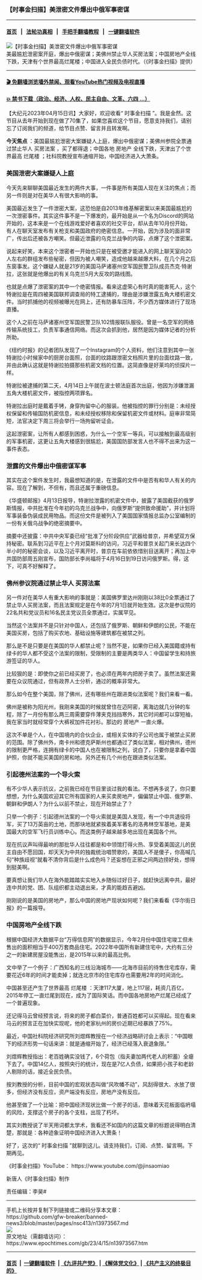 ### 【时事金扫描】美泄密文件爆出中俄军事密谋
------------------------

#### [首页](https://github.com/gfw-breaker/banned-news3/blob/master/README.md) &nbsp;&nbsp;|&nbsp;&nbsp; [法轮功真相](https://github.com/begood0513/basic/blob/master/README.md)  &nbsp;&nbsp;|&nbsp;&nbsp; [手把手翻墙教程](https://github.com/gfw-breaker/guides/wiki)  &nbsp;&nbsp;|&nbsp;&nbsp; [一键翻墙软件](https://github.com/gfw-breaker/nogfw/blob/master/README.md)  



<div><img alt="【时事金扫描】美泄密文件爆出中俄军事密谋" class="attachment-djy_600_400 size-djy_600_400 wp-post-image" src="https://i.epochtimes.com/assets/uploads/2023/04/id13973647-c14cbb63220c0f67c2dc2d99-600x400.jpg"/>
<div class="caption">
 美最尴尬泄密案开庭，爆出中俄密谋；美佛州禁止华人买房法案；中国房地产全线下跌，天津有个世界最高烂尾楼；中国进入全民负债时代。（《时事金扫描》提供）
</div></div><hr/>

#### [ 🎬  免翻墙浏览墙外禁闻、观看YouTube热门视频及电视直播](https://github.com/gfw-breaker/HelloWorld)

#### [ 💥  禁书下载（政治、经济、人权、民主自由、文革、六四 ...）](https://github.com/gfw-breaker/books/blob/master/README.md)

<div><p>
 【大纪元2023年04月15日讯】大家好，欢迎收看“
 <ok href="https://www.epochtimes.com/gb/tag/%E6%97%B6%E4%BA%8B%E9%87%91%E6%89%AB%E6%8F%8F.html">
  时事金扫描
 </ok>
 ”。我是金然。这节目从去年开始到现在做了70集了，如果您喜欢这个节目，愿意支持我们，请别忘了订阅我们的频道，给节目点赞、留言并且转发啊。
</p>
<p>
 <strong>
  今天焦点
 </strong>
 ：美国最尴尬泄密大案嫌疑人上庭，爆出中俄密谋；美佛州参院全票通过禁止华人
 <ok href="https://www.epochtimes.com/gb/tag/%E4%B9%B0%E6%88%BF%E6%B3%95%E6%A1%88.html">
  买房法案
 </ok>
 ，买了都得退；中国各地
 <ok href="https://www.epochtimes.com/gb/tag/%E6%88%BF%E5%9C%B0%E4%BA%A7.html">
  房地产
 </ok>
 全线下跌，天津出了个世界最高
 <ok href="https://www.epochtimes.com/gb/tag/%E7%83%82%E5%B0%BE%E6%A5%BC.html">
  烂尾楼
 </ok>
 ；社科院教授宣布通缩开始，中国经济进入大萧条。
</p>
<p>
 <center>
 </center>
 <h3>
  美国泄密大案嫌疑人上庭
 </h3>
 <p>
  今天先来聊聊美国最近发生的两件大事，一件事是所有美国人现在关注的焦点；而另一件则是对在美华人有很大影响的事。
 </p>
 <p>
  美国最近发生了一件泄密大案，这恐怕是自2013年维基解密案以来美国最尴尬的一次泄密事件。其实这件事不是一下爆发的，最开始是从一个名为Discord的网站开始的，这本来是一个在线游戏爱好者喜欢的社交平台，却从去年10月份开始，有人在聊天室发布有关枪支和美国政府的绝密信息。一开始，因为涉及的面非常广，传出后还被各方嘲笑。但最近泄露的乌克兰战争的内容，点爆了这个泄密案。
 </p>
 <p>
  说起来好笑，本来这个泄密者一开始也只是在被受邀才能进入的网上聊天室向20人左右的群组发布些秘密，但因为被人嘲笑，造成他越来越爆大料，在几个月之后东窗事发。这个嫌疑人就是21岁的美国马萨诸塞州空军国民警卫队成员杰克‧特谢拉，这张就是他爆出的有关乌克兰5月大反攻的路线图。
 </p>
 <p>
  也就是点爆了泄密案的其中一个绝密情报。看来这虚荣心有时真的能害死人，这个特谢拉是在周四被美国联邦调查局的特工逮捕的，理由是涉嫌泄露五角大楼机密文件。当时抓捕他的视频被曝光在网上，还有防暴车压阵，不少西方媒体进行了现场直播。
 </p>
 <p>
  这个人之前在马萨诸塞州空军国民警卫队102情报联队服役。曾是一名空军的网络传输系统技工，负责军事通信网络。而这次会抓到他，居然是因为媒体记者的分析所助。
 </p>
 <p>
  《纽约时报》的记者团队发现了一个Instagram的个人资料，他们注意到其中一张特谢拉小时候家中的厨房台面照，台面的纹路跟泄密文档照片里的台面纹路一致，并由此确认这就是特谢拉拍摄那些机密文档的位置。这简直像是好莱坞的侦探片一样。
 </p>
 <p>
  特谢拉被逮捕的第二天，4月14日上午就在波士顿法庭首次出庭，他因为涉嫌泄漏五角大楼机密文件，被指控两项罪名。
 </p>
 <p>
  特谢拉出庭时是戴着手铐，身穿拘留中心的服装。他被指控的罪行分别是：未经授权保留和传输国防机密信息，和未经授权移除和保留机密文件或材料。庭审非常简短，法官决定下周三将会举行一场拘留听证会。
 </p>
 <p>
  这起泄密案，让所有人都感到困惑，为什么一个空军一等兵，可以接触到最高级别的军事机密，这更让五角大楼感到很尴尬，美国国防部发言人也不得不出来为这一事件表态。
 </p>
 <h3>
  泄露的文件爆出中俄密谋军事
 </h3>
 <p>
  其实在这个案件发生时，我最想知道的是，在泄露的文件中是否有和华人有关的内容。现在了解到，不但有，而且还属于重磅信息。
 </p>
 <p>
  《华盛顿邮报》4月13日报导，特谢拉泄露的机密文件中，披露了美国截获的俄罗斯情报，中共批准在今年初的乌克兰战争中，向俄罗斯“提供致命援助”，并计划将军事装备伪装成民用物品。而这份文件是被列入了美国国家情报总监办公室编制的一份有关俄乌战争的绝密摘要中。
 </p>
 <p>
  摘要中还披露：中共中央军委已经“批准了分阶段供应”武器给普京，并希望双方保持秘密。联系到习近平在上个月对莫斯科的访问，习近平和普京关起门来长达四个半小时的秘密会谈，以及习近平离开时，普京在车前依依惜别目送离开；再加上中共国防部周五刚宣布，国防部长李尚福将于4月16日到19日访问俄罗斯。得，这下，可真不好解释了。
 </p>
 <h3>
  佛州参议院通过禁止华人
  <ok href="https://www.epochtimes.com/gb/tag/%E4%B9%B0%E6%88%BF%E6%B3%95%E6%A1%88.html">
   买房法案
  </ok>
 </h3>
 <p>
  另一件对在美华人有重大影响的事就是：美国佛罗里达州刚刚以38比0全票通过了禁止华人买房法案，而且法案规定是在今年的7月1日就开始生效。这次是参议院的22名共和党议员和16名民主党议员全票通过，实属罕见。
 </p>
 <p>
  当然这个法案并不是只针对中国人，还包括了俄罗斯、朝鲜和伊朗的公民，不能在美国买房，包括了购买农地、基础设施等建筑都在被禁之列。
 </p>
 <p>
  <center>
  </center>
  <p>
   那么是不是只要是在美国的华人都禁止呢？当然不是，如果你已经入美国籍或持有绿卡的华人都不受这个法案的限制，受限制的主要是两类华人：中国留学生和持旅游签证的华人。
  </p>
  <p>
   比较狠的是：即使你之前已经买房了，也必须在两年内把房子卖了。虽然法案还需要在众议院通过，但有政界人士分析，通过的概率非常大。
  </p>
  <p>
   那么如今在整个美国，除了佛州，还有哪些州在跟进类似法案呢？我们来看一看。
  </p>
  <p>
   佛州是被称为阳光州，我刚来美国的时候就曾住在迈阿密，离海边就几分钟的车程，除了一月份有那么两三周需要穿件薄夹克挡挡寒外，其它时间都可以穿短袖，我在家当时就经常穿个大裤衩加件花衬衫。那边的
   <ok href="https://www.epochtimes.com/gb/tag/%E6%88%BF%E5%9C%B0%E4%BA%A7.html">
    房地产
   </ok>
   一直火爆。
  </p>
  <p>
   这次不单是个人，在中国境内的合伙企业，或相关实体的子公司也属于被禁止买房的范围。除了佛州外，南卡州和德克萨斯州也都通过了类似法案，相对佛州，德州的限制更严格，连拥有绿卡的中国人也在被限制之列，说白了，只要你是拿着中国护照，你就不能买美国的房和地。另外还有几个州也在跟进类似法案。
  </p>
  <h3>
   引起德州法案的一个导火索
  </h3>
  <p>
   有不少华人表示抗议，之前我已经在节目里谈过我的看法。不想再多说了，你只要想想，为什么美国欢迎其它所有国家的人来买卖房地产，偏偏禁止中国、俄罗斯、朝鲜和伊朗人？为什么以前不禁止，现在开始禁止了？
  </p>
  <p>
   只举一个例子：引起德州法案的一个导火索就是美国人发现，有一个中共退役将军，买了13万英亩的土地，而那块地就紧挨着美军著名的洛弗林空军基地，是美国最大的空军飞行员训练中心。而这类例子越来越多地出现在美国各个州。
  </p>
  <p>
   现在抗议声叫得最响的那批华人往往都是和中领馆打得火热、享受着美国这儿的民主自由不愿回国，却天天为中共的独裁统治唱赞歌的，美国人不是傻子，你高喊几句“种族歧视”就看不清你背后是什么成色吗？还妄想在正邪之间两边捞好处，想得到挺美啊。
  </p>
  <p>
   要真想让我们华人在海外能踏踏实实地入乡随俗过好日子，就赶快远离中共，最好连中共的党、团、队组织都主动退出来，才真的能趋吉避凶。
  </p>
  <p>
   刚刚说的是美国的房地产，那么中国的房地产现状如何呢？我们来看看《华尔街日报》的一篇报导。
  </p>
  <h3>
   中国房地产全线下跌
  </h3>
  <p>
   根据中国经济大数据平台“万得信息网”的数据显示，今年2月份中国住宅竣工但未售出的面积相当于400万套商品住宅。2022年中国所有新建住宅中，大约有三分之一的新建房屋没能售出，是2015年以来的最高比例。
  </p>
  <p>
   文中举了一个例子：广西知名的三线沿海城市——北海市目前的待售住宅库存，需要花近6年的时间才能卖掉；就连北京市的住宅库存也需要用2年的时间消化。
  </p>
  <p>
   中国甚至还产生了世界最高
   <ok href="https://www.epochtimes.com/gb/tag/%E7%83%82%E5%B0%BE%E6%A5%BC.html">
    烂尾楼
   </ok>
   ：天津117大厦，地上117层，耗资几百亿，2015年停工一直烂尾到现在，成为了国际笑话。而中国各地房地产烂尾已经成了一个普遍现象。
  </p>
  <p>
   还记得马云曾经预言说，将来的房子都白菜价，普通百姓都可以买得起。现在看来马云的预言正在加快实现呢，他的老家杭州的房价近期已经暴跌了75%。
  </p>
  <p>
   最近，中国社科院经济研究所刘煜辉教授在一个经济战略研讨会上表示：“中国眼下的经济形势一句话来讲：就是通缩开始了，经济已经落入衰退象限。”
  </p>
  <p>
   刘煜辉教授指出：老百姓确实没钱了，6个荷包（指夫妻加两代老人的积蓄）全瘪下去了。中国14亿人，按照央行的统计，现在是7亿人负债，如果把小孩子和老龄人剔除的话，接近全民负债。
  </p>
  <p>
   按刘教授的分析，目前中国的宏观状态叫做“风吹幡不动”，风刮得很大、水放了很多，但经济没有反应，资产端没有反应，房地产没有反应。
  </p>
  <p>
   他甚至做了一个比喻：把中国经济现状比做一个房子的话，意味着天花板面临坍塌的风险，支撑这个房子的各个支柱，出现了朽坏。
  </p>
  <p>
   其实刘教授说了半天用词都太学术，我看还不如国内的这篇文章的标题说得明白清楚，那就是：各种迹象证明中国经济进入大萧条！
  </p>
  <p>
   好了，这次的“
   <ok href="https://www.epochtimes.com/gb/tag/%E6%97%B6%E4%BA%8B%E9%87%91%E6%89%AB%E6%8F%8F.html">
    时事金扫描
   </ok>
   ”就聊到这儿。请支持我们，订阅、点赞、留言啊。下期再见。
  </p>
  <p>
   《时事金扫描》YouTube：
   <ok href="https://www.youtube.com/@jinsaomiao">
    https://www.youtube.com/@jinsaomiao
   </ok>
  </p>
  <p>
   新唐人《时事金扫描》制作
  </p>
  <p>
   责任编辑：李昊#
  </p>
 </p>
</p></div>
<hr/>
手机上长按并复制下列链接或二维码分享本文章：<br/>
https://github.com/gfw-breaker/banned-news3/blob/master/pages/nsc413/n13973567.md <br/>
<a href='https://github.com/gfw-breaker/banned-news3/blob/master/pages/nsc413/n13973567.md'><img src='https://github.com/gfw-breaker/banned-news3/blob/master/pages/nsc413/n13973567.md.png'/></a> <br/>
原文地址（需翻墙访问）：https://www.epochtimes.com/gb/23/4/15/n13973567.htm


------------------------
#### [首页](https://github.com/gfw-breaker/banned-news3/blob/master/README.md) &nbsp;|&nbsp; [一键翻墙软件](https://github.com/gfw-breaker/nogfw/blob/master/README.md) &nbsp;| [《九评共产党》](https://github.com/gfw-breaker/9ping.md/blob/master/README.md#九评之一评共产党是什么) | [《解体党文化》](https://github.com/gfw-breaker/jtdwh.md/blob/master/README.md) | [《共产主义的终极目的》](https://github.com/gfw-breaker/gczydzjmd.md/blob/master/README.md)


<img src='http://gfw-breaker.win/banned-news3/pages/nsc413/n13973567.md' width='0px' height='0px'/>